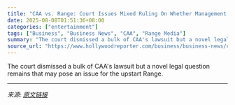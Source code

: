 ```yaml
---
title: "CAA vs. Range: Court Issues Mixed Ruling On Whether Management Firm Has Unfair Advantage"
date: 2025-08-08T01:51:36+08:00
categories: ["entertainment"]
tags: ["Business", "Business News", "CAA", "Range Media"]
summary: "The court dismissed a bulk of CAA's lawsuit but a novel legal question remains that may pose an issue for the upstart Range."
source_url: "https://www.hollywoodreporter.com/business/business-news/caa-range-court-issues-mixed-ruling-1236340053/"
---
```


The court dismissed a bulk of CAA's lawsuit but a novel legal question remains that may pose an issue for the upstart Range.

---

*来源: [原文链接](https://www.hollywoodreporter.com/business/business-news/caa-range-court-issues-mixed-ruling-1236340053/)*
